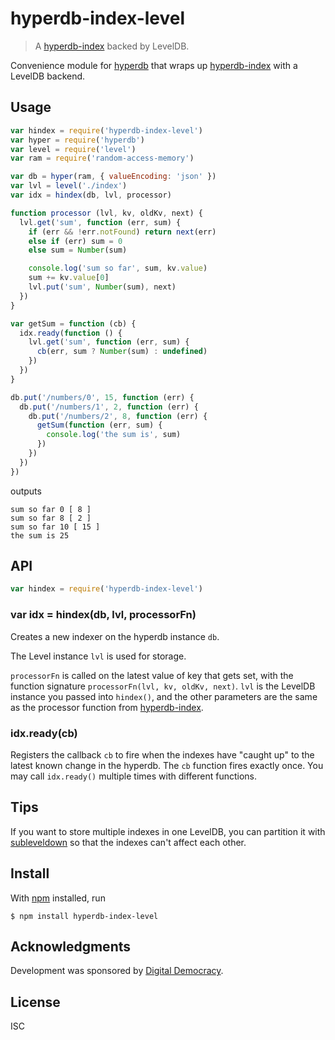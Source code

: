 # hyperdb-index-level

> A [hyperdb-index][hyperdb-index] backed by LevelDB.

Convenience module for [hyperdb][hyperdb] that wraps up
[hyperdb-index][hyperdb-index] with a LevelDB backend.

## Usage

```js
var hindex = require('hyperdb-index-level')
var hyper = require('hyperdb')
var level = require('level')
var ram = require('random-access-memory')

var db = hyper(ram, { valueEncoding: 'json' })
var lvl = level('./index')
var idx = hindex(db, lvl, processor)

function processor (lvl, kv, oldKv, next) {
  lvl.get('sum', function (err, sum) {
    if (err && !err.notFound) return next(err)
    else if (err) sum = 0
    else sum = Number(sum)

    console.log('sum so far', sum, kv.value)
    sum += kv.value[0]
    lvl.put('sum', Number(sum), next)
  })
}

var getSum = function (cb) {
  idx.ready(function () {
    lvl.get('sum', function (err, sum) {
      cb(err, sum ? Number(sum) : undefined)
    })
  })
}

db.put('/numbers/0', 15, function (err) {
  db.put('/numbers/1', 2, function (err) {
    db.put('/numbers/2', 8, function (err) {
      getSum(function (err, sum) {
        console.log('the sum is', sum)
      })
    })
  })
})
```

outputs

```
sum so far 0 [ 8 ]
sum so far 8 [ 2 ]
sum so far 10 [ 15 ]
the sum is 25
```

## API

```js
var hindex = require('hyperdb-index-level')
```

### var idx = hindex(db, lvl, processorFn)

Creates a new indexer on the hyperdb instance `db`.

The Level instance `lvl` is used for storage. 

`processorFn` is called on the latest value of key that gets set, with the
function signature `processorFn(lvl, kv, oldKv, next)`. `lvl` is the LevelDB
instance you passed into `hindex()`, and the other parameters are the same as
the processor function from
[hyperdb-index](https://github.com/noffle/hyperdb-index#var-idx--indexdb-opts).

### idx.ready(cb)

Registers the callback `cb` to fire when the indexes have "caught up" to the
latest known change in the hyperdb. The `cb` function fires exactly once. You
may call `idx.ready()` multiple times with different functions.

## Tips

If you want to store multiple indexes in one LevelDB, you can partition it with
[subleveldown](https://github.com/mafintosh/subleveldown) so that the indexes
can't affect each other.


## Install

With [npm](https://npmjs.org/) installed, run

```
$ npm install hyperdb-index-level
```

## Acknowledgments

Development was sponsored by [Digital Democracy](https://digital-democracy.org).

## License

ISC

[hyperdb-index]: https://github.com/noffle/hyperdb-index
[hyperdb]: https://github.com/mafintosh/hyperdb
